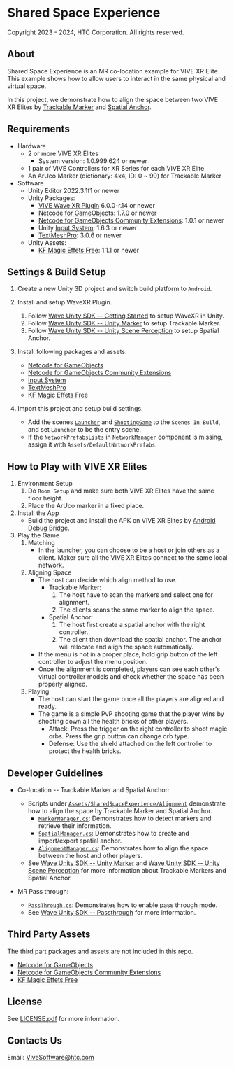 # Shared Space Experience

Copyright 2023 - 2024, HTC Corporation. All rights reserved.

## About

Shared Space Experience is an MR co-location example for VIVE XR Elite. This example shows how to allow users to interact in the same physical and virtual space.

In this project, we demonstrate how to align the space between two VIVE XR Elites by [Trackable Marker](https://hub.vive.com/storage/app/doc/en-us/UnityXR/UnityXRTrackableMarker.html) and [Spatial Anchor](https://hub.vive.com/storage/docs/en-us/UnityXR/UnityXRScenePerception.html#spatial-anchor).

## Requirements

- Hardware
  - 2 or more VIVE XR Elites
    - System version: 1.0.999.624 or newer
  - 1 pair of VIVE Controllers for XR Series for each VIVE XR Elite
  - An ArUco Marker (dictionary: 4x4, ID: 0 ~ 99) for Trackable Marker
- Software
  - Unity Editor 2022.3.1f1 or newer
  - Unity Packages:
    - [VIVE Wave XR Plugin](https://github.com/ViveSoftware/VIVE-Wave/tree/master) 6.0.0-r.14 or newer
    - [Netcode for GameObjects](https://docs.unity3d.com/Packages/com.unity.netcode.gameobjects@1.7/manual/index.html): 1.7.0 or newer
    - [Netcode for GameObjects Community Extensions](https://github.com/Unity-Technologies/multiplayer-community-contributions/tree/main/com.community.netcode.extensions): 1.0.1 or newer
    - Unity [Input System](https://docs.unity3d.com/Packages/com.unity.inputsystem@1.6/manual/index.html): 1.6.3 or newer
    - [TextMeshPro](https://docs.unity3d.com/Packages/com.unity.textmeshpro@3.0/manual/index.html): 3.0.6 or newer
  - Unity Assets:
    - [KF Magic Effets Free](https://assetstore.unity.com/packages/vfx/particles/spells/ky-magic-effects-free-21927): 1.1.1 or newer

## Settings & Build Setup

1. Create a new Unity 3D project and switch build platform to `Android`.

2. Install and setup WaveXR Plugin.

    1. Follow [Wave Unity SDK -- Getting Started](https://hub.vive.com/storage/docs/en-us/UnityXR/UnityXRGettingStart.html) to setup WaveXR in Unity.
    2. Follow [Wave Unity SDK -- Unity Marker](https://hub.vive.com/storage/app/doc/en-us/UnityXR/UnityXRTrackableMarker.html) to setup Trackable Marker.
    3. Follow [Wave Unity SDK -- Unity Scene Perception](https://hub.vive.com/storage/app/doc/en-us/UnityXR/UnityXRScenePerception.html) to setup Spatial Anchor.

3. Install following packages and assets:

    - [Netcode for GameObjects](https://docs-multiplayer.unity3d.com/netcode/1.7.1/installation/)
    - [Netcode for GameObjects Community Extensions](https://github.com/Unity-Technologies/multiplayer-community-contributions/tree/main/com.community.netcode.extensions)
    - [Input System](https://docs.unity3d.com/Packages/com.unity.inputsystem@1.6/manual/index.html)
    - [TextMeshPro](https://docs.unity3d.com/Packages/com.unity.textmeshpro@3.0/manual/index.html)
    - [KF Magic Effets Free](https://assetstore.unity.com/packages/vfx/particles/spells/ky-magic-effects-free-21927)

4. Import this project and setup build settings.
    - Add the scenes [`Launcher`](Assets/SharedSpaceExperience/Launcher/Scenes/Launcher.unity) and [`ShootingGame`](Assets/SharedSpaceExperience/Apps/ShootingGame/Scenes/ShootingGame.unity) to the `Scenes In Build`, and set `Launcher` to be the entry scene.
    - If the `NetworkPrefabsLists` in `NetworkManager` component is missing, assign it with `Assets/DefaultNetworkPrefabs`.

## How to Play with VIVE XR Elites

1. Environment Setup
    1. Do `Room Setup` and make sure both VIVE XR Elites have the same floor height.
    2. Place the ArUco marker in a fixed place.
2. Install the App
    - Build the project and install the APK on VIVE XR Elites by [Android Debug Bridge](https://developer.android.com/tools/adb).
3. Play the Game
    1. Matching
        - In the launcher, you can choose to be a host or join others as a client. Maker sure all the VIVE XR Elites connect to the same local network.
    2. Aligning Space
        - The host can decide which align method to use.
            - Trackable Marker:
              1. The host have to scan the markers and select one for alignment.
              2. The clients scans the same marker to align the space.
            - Spatial Anchor:
              1. The host first create a spatial anchor with the right controller.
              2. The client then download the spatial anchor. The anchor will relocate and align the space automatically.
        - If the menu is not in a proper place, hold grip button of the left controller to adjust the menu position.
        - Once the alignment is completed, players can see each other's virtual controller models and check whether the space has been properly aligned.
    3. Playing
        - The host can start the game once all the players are aligned and ready.
        - The game is a simple PvP shooting game that the player wins by shooting down all the health bricks of other players.
            - Attack: Press the trigger on the right controller to shoot magic orbs. Press the grip button can change orb type.
            - Defense: Use the shield attached on the left controller to protect the health bricks.

## Developer Guidelines

- Co-location -- Trackable Marker and Spatial Anchor:
  - Scripts under [`Assets/SharedSpaceExperience/Alignment`](Assets/SharedSpaceExperience/Alignment) demonstrate how to align the space by Trackable Marker and Spatial Anchor.
    - [`MarkerManager.cs`](Assets/SharedSpaceExperience/Alignment/Scripts/TrackableMarker/MarkerManager.cs): Demonstrates how to detect markers and retrieve their information.
    - [`SpatialManager.cs`](Assets/SharedSpaceExperience/Alignment/Scripts/SpatialAnchor/SpatialManager.cs): Demonstrates how to create and import/export spatial anchor.
    - [`AlignmentManager.cs`](Assets/SharedSpaceExperience/Alignment/Scripts/AlignManager.cs): Demonstrates how to align the space between the host and other players.
  - See [Wave Unity SDK -- Unity Marker](https://hub.vive.com/storage/app/doc/en-us/UnityXR/UnityXRTrackableMarker.html) and [Wave Unity SDK -- Unity Scene Perception](https://hub.vive.com/storage/app/doc/en-us/UnityXR/UnityXRScenePerception.html) for more information about Trackable Markers and Spatial Anchor.

- MR Pass through:
  - [`PassThrough.cs`](Assets/SharedSpaceExperience/Launcher/Scripts/PassThrough.cs): Demonstrates how to enable pass through mode.
  - See [Wave Unity SDK -- Passthrough](https://hub.vive.com/storage/docs/en-us/UnityXR/UnityXRPassthrough.html) for more information.

## Third Party Assets

The third part packages and assets are not included in this repo.

- [Netcode for GameObjects](https://docs.unity3d.com/Packages/com.unity.netcode.gameobjects@1.7/manual/index.html)
- [Netcode for GameObjects Community Extensions](https://github.com/Unity-Technologies/multiplayer-community-contributions/tree/main/com.community.netcode.extensions)
- [KF Magic Effets Free](https://assetstore.unity.com/packages/vfx/particles/spells/ky-magic-effects-free-21927)

## License

See [LICENSE.pdf](/LICENSE.pdf) for more information.

## Contacts Us

Email: <ViveSoftware@htc.com>
